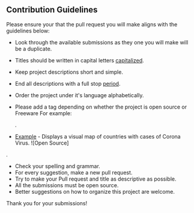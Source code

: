 ## Contribution Guidelines

Please ensure your that the pull request you will make aligns with the guidelines below:

- Look through the available submissions as they one you will make will be a duplicate.
- Titles should be written in capital letters [capitalized](http://grammar.yourdictionary.com/capitalization/rules-for-capitalization-in-titles.html).
- Keep project descriptions short and simple.
- End all descriptions with a full stop [period](.).
- Order the project under it's language alphabetically.
- Please add a tag depending on whether the project is open source or Freeware
  For example:

  _._

- [Example](http://example.com) - Displays a visual map of countries with cases of Corona Virus. ![Open Source]

_._

- Check your spelling and grammar.
- For every suggestion, make a new pull request.
- Try to make your Pull request and title as descriptive as possible.
- All the submissions must be open source.
- Better suggestions on how to organize this project are welcome.

Thank you for your submissions!
